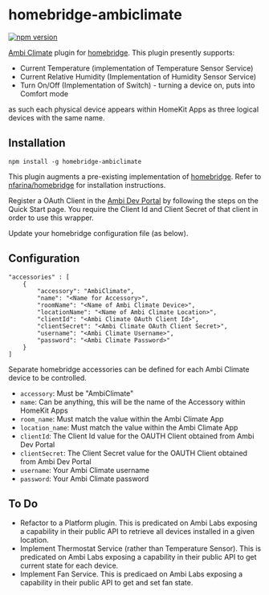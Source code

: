 # homebridge-ambiclimate
[![npm version](https://badge.fury.io/js/homebridge-ambiclimate.svg)](https://badge.fury.io/js/homebridge-ambiclimate)

[Ambi Climate](https://www.ambiclimate.com/) plugin for [homebridge](https://www.npmjs.com/package/homebridge).  This plugin presently supports:
* Current Temperature (implementation of Temperature Sensor Service)
* Current Relative Humidity (Implementation of Humidity Sensor Service)
* Turn On/Off (Implementation of Switch) - turning a device on, puts into Comfort mode

as such each physical device appears within HomeKit Apps as three logical devices with the same name.

## Installation

    npm install -g homebridge-ambiclimate

This plugin augments a pre-existing implementation of [homebridge](https://www.npmjs.com/package/homebridge).  Refer to [nfarina/homebridge](https://www.npmjs.com/package/homebridge) for installation instructions.

Register a OAuth Client in the <a href="https://api.ambiclimate.com/" target="_new">Ambi Dev Portal</a> by following the steps on the Quick Start page.  You require the Client Id and Client Secret of that client in order to use this wrapper.

Update your homebridge configuration file (as below).

## Configuration

    "accessories" : [
        {
            "accessory": "AmbiClimate",
            "name": "<Name for Accessory>",
            "roomName": "<Name of Ambi Climate Device>",
            "locationName": "<Name of Ambi Climate Location>",
            "clientId": "<Ambi Climate OAuth Client Id>",
            "clientSecret": "<Ambi Climate OAuth Client Secret>",
            "username": "<Ambi Climate Username>",
            "password": "<Ambi Climate Password>"
        }
    ]

Separate homebridge accessories can be defined for each Ambi Climate device to be controlled.  
* `accessory`: Must be "AmbiClimate"
* `name`: Can be anything, this will be the name of the Accessory within HomeKit Apps
* `room_name`: Must match the value within the Ambi Climate App
* `location_name`: Must match the value within the Ambi Climate App
* `clientId`: The Client Id value for the OAUTH Client obtained from Ambi Dev Portal
* `clientSecret`: The Client Secret value for the OAUTH Client obtained from Ambi Dev Portal
* `username`: Your Ambi Climate username
* `password`: Your Ambi Climate password

## To Do
* Refactor to a Platform plugin.  This is predicated on Ambi Labs exposing a capability in their public API to retrieve all devices installed in a given location.
* Implement Thermostat Service (rather than Temperature Sensor).  This is predicated on Ambi Labs exposing a capability in their public API to get current state for each device.
* Implement Fan Service. This is predicaed on Ambi Labs exposing a capability in their public API to get and set fan state.
